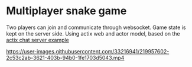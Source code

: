 # Multiplayer snake game

Two players can join and communicate through websocket. Game state is kept 
on the server side. Using actix web and actor model, based on the
[actix chat server example](https://github.com/actix/examples/tree/master/websockets/chat)



https://user-images.githubusercontent.com/33216941/219957602-2c53c2ab-3621-403b-94b0-1fe1703d5043.mp4
